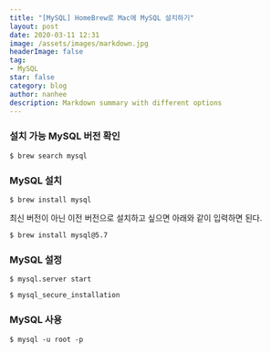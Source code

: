 ```yaml
---
title: "[MySQL] HomeBrew로 Mac에 MySQL 설치하기"
layout: post
date: 2020-03-11 12:31
image: /assets/images/markdown.jpg
headerImage: false
tag:
- MySQL
star: false
category: blog
author: nanhee
description: Markdown summary with different options
---
```




### 설치 가능 MySQL 버전 확인
```
$ brew search mysql
```

### MySQL 설치
```
$ brew install mysql
```

최신 버전이 아닌 이전 버전으로 설치하고 싶으면 아래와 같이 입력하면 된다.
```
$ brew install mysql@5.7
```

### MySQL 설정
```
$ mysql.server start
```

```
$ mysql_secure_installation
```

### MySQL 사용
```
$ mysql -u root -p
```
